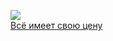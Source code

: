 ![](/books/det_crime/Джеймс%20Хэдли%20Чейз/Всё%20имеет%20свою%20цену.jpg)  
[Всё имеет свою цену](/books/det_crime/Джеймс%20Хэдли%20Чейз/Всё%20имеет%20свою%20цену)